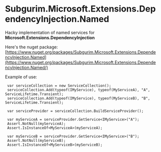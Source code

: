 # Subgurim.Microsoft.Extensions.DependencyInjection.Named

Hacky implementation of named services for **Microsoft.Extensions.DependencyInjection**

Here's the nuget package: [https://www.nuget.org/packages/Subgurim.Microsoft.Extensions.DependencyInjection.Named](https://www.nuget.org/packages/Subgurim.Microsoft.Extensions.DependencyInjection.Named/)

Example of use:

     var serviceCollection = new ServiceCollection();
     serviceCollection.Add(typeof(IMyService), typeof(MyServiceA), "A", ServiceLifetime.Transient);
     serviceCollection.Add(typeof(IMyService), typeof(MyServiceB), "B", ServiceLifetime.Transient);

     var serviceProvider = serviceCollection.BuildServiceProvider();

     var myServiceA = serviceProvider.GetService<IMyService>("A");
     Assert.NotNull(myServiceA);
     Assert.IsInstanceOf<MyServiceA>(myServiceA);

     var myServiceB = serviceProvider.GetService<IMyService>("B");
     Assert.NotNull(myServiceB);
     Assert.IsInstanceOf<MyServiceB>(myServiceB);

